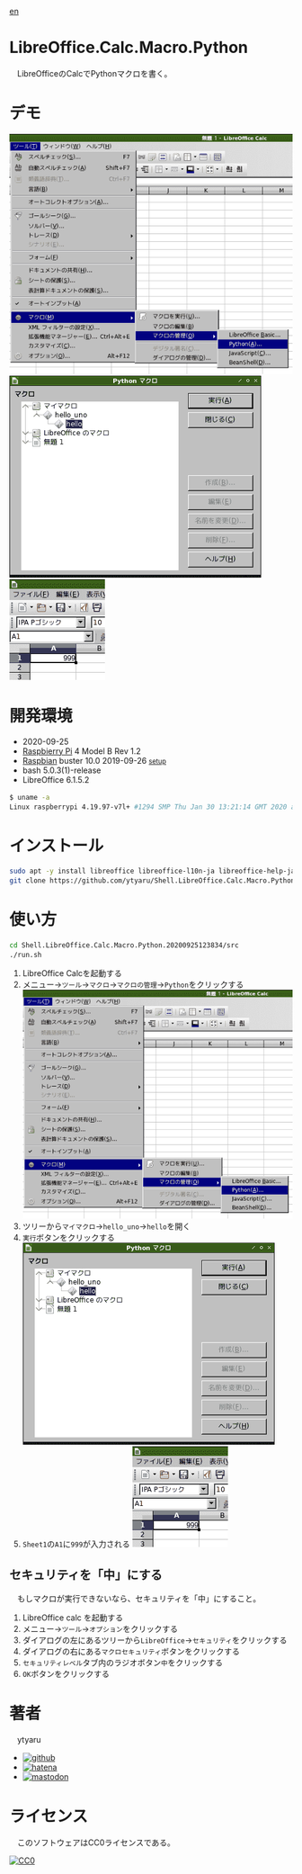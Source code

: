 [en](./README.md)

# LibreOffice.Calc.Macro.Python

　LibreOfficeのCalcでPythonマクロを書く。

# デモ

![demo](https://github.com/ytyaru/Shell.LibreOffice.Calc.Macro.Python.20200925123834/blob/master/doc/run0.png?raw=true)  
![demo](https://github.com/ytyaru/Shell.LibreOffice.Calc.Macro.Python.20200925123834/blob/master/doc/run1.png?raw=true)  
![demo](https://github.com/ytyaru/Shell.LibreOffice.Calc.Macro.Python.20200925123834/blob/master/doc/run2.png?raw=true)  

# 開発環境

* <time datetime="2020-09-25T12:38:20+0900">2020-09-25</time>
* [Raspbierry Pi](https://ja.wikipedia.org/wiki/Raspberry_Pi) 4 Model B Rev 1.2
* [Raspbian](https://ja.wikipedia.org/wiki/Raspbian) buster 10.0 2019-09-26 <small>[setup](http://ytyaru.hatenablog.com/entry/2019/12/25/222222)</small>
* bash 5.0.3(1)-release
* LibreOffice 6.1.5.2

```sh
$ uname -a
Linux raspberrypi 4.19.97-v7l+ #1294 SMP Thu Jan 30 13:21:14 GMT 2020 armv7l GNU/Linux
```

# インストール

```sh
sudo apt -y install libreoffice libreoffice-l10n-ja libreoffice-help-ja
git clone https://github.com/ytyaru/Shell.LibreOffice.Calc.Macro.Python.20200925123834
```

# 使い方

```sh
cd Shell.LibreOffice.Calc.Macro.Python.20200925123834/src
./run.sh
```

1. LibreOffice Calcを起動する
2. メニュー→`ツール`→`マクロ`→`マクロの管理`→`Python`をクリックする  
![demo](https://github.com/ytyaru/Shell.LibreOffice.Calc.Macro.Python.20200925123834/blob/master/doc/run0.png?raw=true)  
3. ツリーから`マイマクロ`→`hello_uno`→`hello`を開く  
4. `実行`ボタンをクリックする  
![demo](https://github.com/ytyaru/Shell.LibreOffice.Calc.Macro.Python.20200925123834/blob/master/doc/run1.png?raw=true)  
5. `Sheet1`の`A1`に`999`が入力される
![demo](https://github.com/ytyaru/Shell.LibreOffice.Calc.Macro.Python.20200925123834/blob/master/doc/run2.png?raw=true)  

## セキュリティを「中」にする

　もしマクロが実行できないなら、セキュリティを「中」にすること。

1. LibreOffice calc を起動する
2. メニュー→`ツール`→`オプション`をクリックする
3. ダイアログの左にあるツリーから`LibreOffice`→`セキュリティ`をクリックする
4. ダイアログの右にある`マクロセキュリティ`ボタンをクリックする
5. `セキュリティレベル`タブ内のラジオボタン`中`をクリックする
6. `OK`ボタンをクリックする

# 著者

　ytyaru

* [![github](http://www.google.com/s2/favicons?domain=github.com)](https://github.com/ytyaru "github")
* [![hatena](http://www.google.com/s2/favicons?domain=www.hatena.ne.jp)](http://ytyaru.hatenablog.com/ytyaru "hatena")
* [![mastodon](http://www.google.com/s2/favicons?domain=mstdn.jp)](https://mstdn.jp/web/accounts/233143 "mastdon")

# ライセンス

　このソフトウェアはCC0ライセンスである。

[![CC0](http://i.creativecommons.org/p/zero/1.0/88x31.png "CC0")](http://creativecommons.org/publicdomain/zero/1.0/deed.ja)

